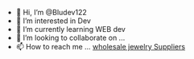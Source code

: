 - 👋 Hi, I’m @Bludev122
- 👀 I’m interested in Dev
- 🌱 I’m currently learning WEB dev
- 💞️ I’m looking to collaborate on ...
- 📫 How to reach me ...
<a href="https://blueappleimports.com">wholesale jewelry Suppliers </a>
<!---

--->
